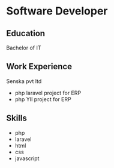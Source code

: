 # Software Developer

## Education
Bachelor of IT

## Work Experience
 Senska pvt ltd
 - php laravel project for ERP
 - php YII project for ERP

## Skills
  - php
  - laravel
  - html
  - css
  - javascript
